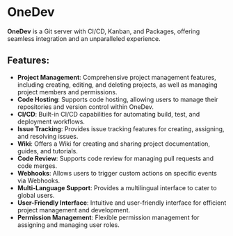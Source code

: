 # OneDev
**OneDev** is a Git server with CI/CD, Kanban, and Packages, offering seamless integration and an unparalleled experience.

## Features:
- **Project Management**: Comprehensive project management features, including creating, editing, and deleting projects, as well as managing project members and permissions.
- **Code Hosting**: Supports code hosting, allowing users to manage their repositories and version control within OneDev.
- **CI/CD**: Built-in CI/CD capabilities for automating build, test, and deployment workflows.
- **Issue Tracking**: Provides issue tracking features for creating, assigning, and resolving issues.
- **Wiki**: Offers a Wiki for creating and sharing project documentation, guides, and tutorials.
- **Code Review**: Supports code review for managing pull requests and code merges.
- **Webhooks**: Allows users to trigger custom actions on specific events via Webhooks.
- **Multi-Language Support**: Provides a multilingual interface to cater to global users.
- **User-Friendly Interface**: Intuitive and user-friendly interface for efficient project management and development.
- **Permission Management**: Flexible permission management for assigning and managing user roles.
